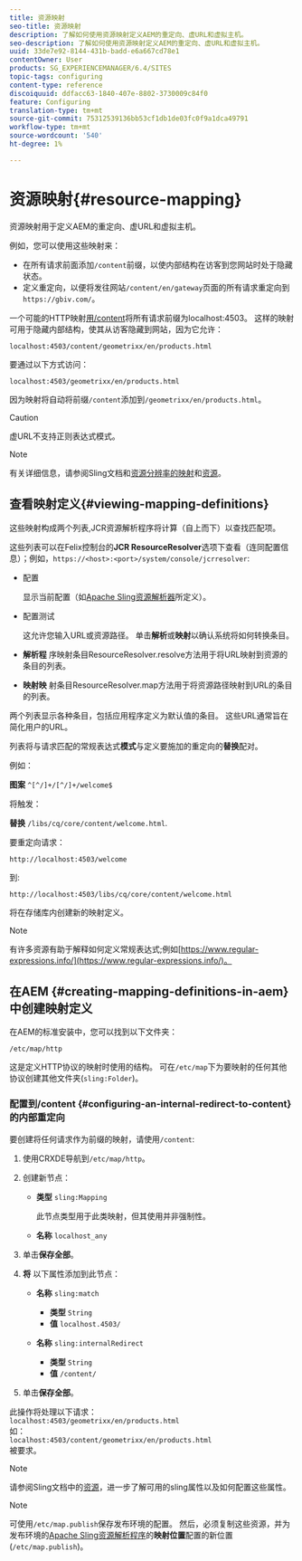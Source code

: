 ```yaml
---
title: 资源映射
seo-title: 资源映射
description: 了解如何使用资源映射定义AEM的重定向、虚URL和虚拟主机。
seo-description: 了解如何使用资源映射定义AEM的重定向、虚URL和虚拟主机。
uuid: 33de7e92-8144-431b-badd-e6a667cd78e1
contentOwner: User
products: SG_EXPERIENCEMANAGER/6.4/SITES
topic-tags: configuring
content-type: reference
discoiquuid: ddfacc63-1840-407e-8802-3730009c84f0
feature: Configuring
translation-type: tm+mt
source-git-commit: 75312539136bb53cf1db1de03fc0f9a1dca49791
workflow-type: tm+mt
source-wordcount: '540'
ht-degree: 1%

---
```



# 资源映射{#resource-mapping}

资源映射用于定义AEM的重定向、虚URL和虚拟主机。

例如，您可以使用这些映射来：

* 在所有请求前面添加`/content`前缀，以使内部结构在访客到您网站时处于隐藏状态。
* 定义重定向，以便将发往网站`/content/en/gateway`页面的所有请求重定向到`https://gbiv.com/`。

一个可能的HTTP映射[用/content](#configuring-an-internal-redirect-to-content)将所有请求前缀为localhost:4503。 这样的映射可用于隐藏内部结构，使其从访客隐藏到网站，因为它允许：

`localhost:4503/content/geometrixx/en/products.html`

要通过以下方式访问：

`localhost:4503/geometrixx/en/products.html`

因为映射将自动将前缀`/content`添加到`/geometrixx/en/products.html`。

>[!CAUTION]
>
>虚URL不支持正则表达式模式。

>[!NOTE]
>
>有关详细信息，请参阅Sling文档和[资源分辨率的映射](https://sling.apache.org/site/resources.html)和[资源](https://sling.apache.org/site/mappings-for-resource-resolution.html)。

## 查看映射定义{#viewing-mapping-definitions}

这些映射构成两个列表,JCR资源解析程序将计算（自上而下）以查找匹配项。

这些列表可以在Felix控制台的&#x200B;**JCR ResourceResolver**&#x200B;选项下查看（连同配置信息）；例如，`https://<host>:<port>/system/console/jcrresolver`:

* 配置

   显示当前配置（如[Apache Sling资源解析器](/help/sites-deploying/osgi-configuration-settings.md)所定义）。

* 配置测试

   这允许您输入URL或资源路径。 单击&#x200B;**解析**&#x200B;或&#x200B;**映射**&#x200B;以确认系统将如何转换条目。

* **解析程**
序映射条目ResourceResolver.resolve方法用于将URL映射到资源的条目的列表。

* **映射映**
射条目ResourceResolver.map方法用于将资源路径映射到URL的条目的列表。

两个列表显示各种条目，包括应用程序定义为默认值的条目。 这些URL通常旨在简化用户的URL。

列表将与请求匹配的常规表达式&#x200B;**模式**&#x200B;与定义要施加的重定向的&#x200B;**替换**&#x200B;配对。

例如：

**图案** `^[^/]+/[^/]+/welcome$`

将触发：

**替换** `/libs/cq/core/content/welcome.html`.

要重定向请求：

`http://localhost:4503/welcome`

到:

`http://localhost:4503/libs/cq/core/content/welcome.html`

将在存储库内创建新的映射定义。

>[!NOTE]
>
>有许多资源有助于解释如何定义常规表达式;例如[https://www.regular-expressions.info/](https://www.regular-expressions.info/)。

## 在AEM {#creating-mapping-definitions-in-aem}中创建映射定义

在AEM的标准安装中，您可以找到以下文件夹：

`/etc/map/http`

这是定义HTTP协议的映射时使用的结构。 可在`/etc/map`下为要映射的任何其他协议创建其他文件夹(`sling:Folder`)。

### 配置到/content {#configuring-an-internal-redirect-to-content}的内部重定向

要创建将任何请求作为前缀的映射，请使用`/content`:

1. 使用CRXDE导航到`/etc/map/http`。

1. 创建新节点：

   * **类型** `sling:Mapping`

      此节点类型用于此类映射，但其使用并非强制性。

   * **名称** `localhost_any`

1. 单击&#x200B;**保存全部**。
1. **将** 以下属性添加到此节点：

   * **名称** `sling:match`

      * **类型** `String`
      * **值** `localhost.4503/`
   * **名称** `sling:internalRedirect`

      * **类型** `String`
      * **值** `/content/`


1. 单击&#x200B;**保存全部**。

此操作将处理以下请求：\
`localhost:4503/geometrixx/en/products.html`\
如：\
`localhost:4503/content/geometrixx/en/products.html`\
被要求。

>[!NOTE]
>
>请参阅Sling文档中的[资源](https://sling.apache.org/site/mappings-for-resource-resolution.html)，进一步了解可用的sling属性以及如何配置这些属性。

>[!NOTE]
>
>可使用`/etc/map.publish`保存发布环境的配置。 然后，必须复制这些资源，并为发布环境的[Apache Sling资源解析程序](/help/sites-deploying/osgi-configuration-settings.md#apacheslingresourceresolver)的&#x200B;**映射位置**&#x200B;配置的新位置(`/etc/map.publish`)。

